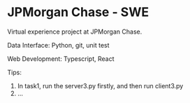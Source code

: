 # JPMorgan Chase - SWE
Virtual experience project at JPMorgan Chase.

Data Interface: Python, git, unit test

Web Development: Typescript, React


Tips:
1. In task1, run the server3.py firstly, and then run client3.py
2. ...
